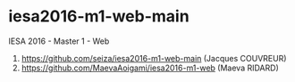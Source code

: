 # iesa2016-m1-web-main
IESA 2016 - Master 1 - Web

1. https://github.com/seiza/iesa2016-m1-web-main (Jacques COUVREUR)
2. https://github.com/MaevaAoigami/iesa2016-m1-web (Maeva RIDARD)
